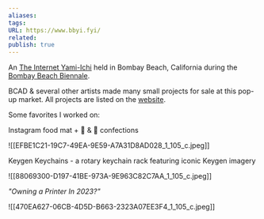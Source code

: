 ```yaml
---
aliases: 
tags: 
URL: https://www.bbyi.fyi/
related: 
publish: true
---
```


An [The Internet Yami-Ichi](http://yami-ichi.biz/) held in Bombay Beach, California during the [Bombay Beach Biennale](https://www.bombaybeachbiennale.org/).

BCAD & several other artists made many small projects for sale at this pop-up market. All projects are listed on the [website](https://www.bbyi.fyi/).

Some favorites I worked on:

Instagram food mat + 🍑 & 🍆 confections

![[EFBE1C21-19C7-49EA-9E59-A7A31D8AD028_1_105_c.jpeg]]

Keygen Keychains - a rotary keychain rack featuring iconic Keygen imagery 

![[88069300-D197-41BE-973A-9E963C82C7AA_1_105_c.jpeg]]

*"Owning a Printer In 2023?"*

![[470EA627-06CB-4D5D-B663-2323A07EE3F4_1_105_c.jpeg]]